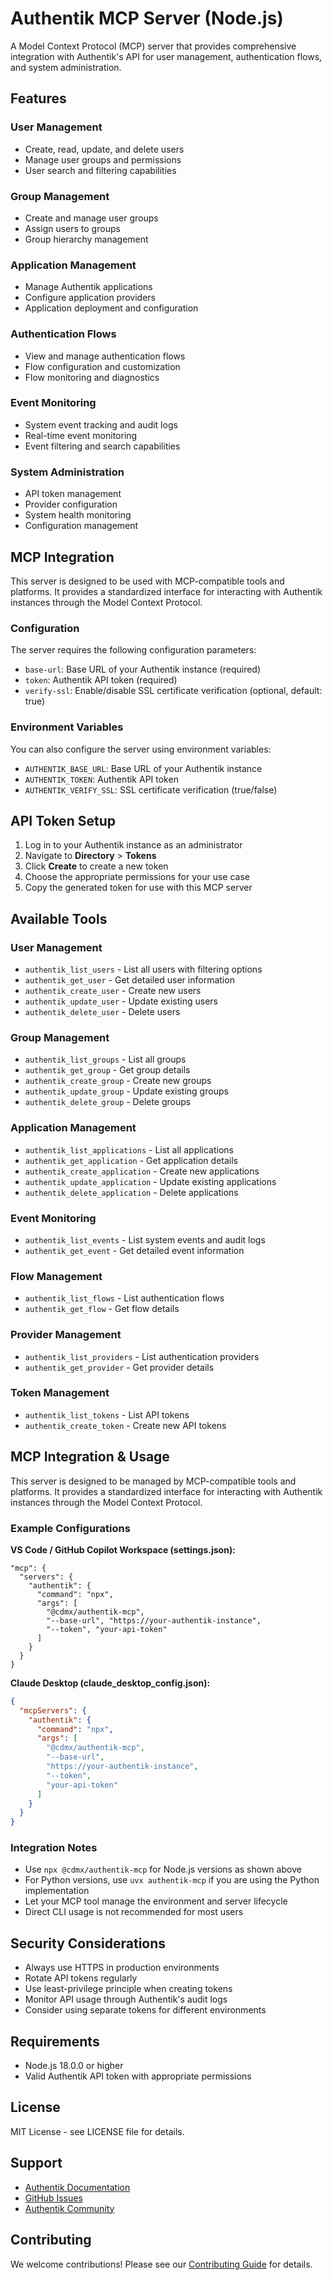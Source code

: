 # Authentik MCP Server (Node.js)

A Model Context Protocol (MCP) server that provides comprehensive integration with Authentik's API for user management, authentication flows, and system administration.

## Features

### User Management
- Create, read, update, and delete users
- Manage user groups and permissions
- User search and filtering capabilities

### Group Management
- Create and manage user groups
- Assign users to groups
- Group hierarchy management

### Application Management
- Manage Authentik applications
- Configure application providers
- Application deployment and configuration

### Authentication Flows
- View and manage authentication flows
- Flow configuration and customization
- Flow monitoring and diagnostics

### Event Monitoring
- System event tracking and audit logs
- Real-time event monitoring
- Event filtering and search capabilities

### System Administration
- API token management  
- Provider configuration
- System health monitoring
- Configuration management

## MCP Integration

This server is designed to be used with MCP-compatible tools and platforms. It provides a standardized interface for interacting with Authentik instances through the Model Context Protocol.

### Configuration

The server requires the following configuration parameters:
- `base-url`: Base URL of your Authentik instance (required)
- `token`: Authentik API token (required)
- `verify-ssl`: Enable/disable SSL certificate verification (optional, default: true)

### Environment Variables
You can also configure the server using environment variables:
- `AUTHENTIK_BASE_URL`: Base URL of your Authentik instance
- `AUTHENTIK_TOKEN`: Authentik API token
- `AUTHENTIK_VERIFY_SSL`: SSL certificate verification (true/false)

## API Token Setup

1. Log in to your Authentik instance as an administrator
2. Navigate to **Directory** > **Tokens**
3. Click **Create** to create a new token
4. Choose the appropriate permissions for your use case
5. Copy the generated token for use with this MCP server

## Available Tools

### User Management
- `authentik_list_users` - List all users with filtering options
- `authentik_get_user` - Get detailed user information
- `authentik_create_user` - Create new users
- `authentik_update_user` - Update existing users
- `authentik_delete_user` - Delete users

### Group Management
- `authentik_list_groups` - List all groups
- `authentik_get_group` - Get group details
- `authentik_create_group` - Create new groups
- `authentik_update_group` - Update existing groups
- `authentik_delete_group` - Delete groups

### Application Management
- `authentik_list_applications` - List all applications
- `authentik_get_application` - Get application details
- `authentik_create_application` - Create new applications
- `authentik_update_application` - Update existing applications
- `authentik_delete_application` - Delete applications

### Event Monitoring
- `authentik_list_events` - List system events and audit logs
- `authentik_get_event` - Get detailed event information

### Flow Management
- `authentik_list_flows` - List authentication flows
- `authentik_get_flow` - Get flow details

### Provider Management
- `authentik_list_providers` - List authentication providers
- `authentik_get_provider` - Get provider details

### Token Management
- `authentik_list_tokens` - List API tokens
- `authentik_create_token` - Create new API tokens

## MCP Integration & Usage

This server is designed to be managed by MCP-compatible tools and platforms. It provides a standardized interface for interacting with Authentik instances through the Model Context Protocol.

### Example Configurations

**VS Code / GitHub Copilot Workspace (settings.json):**
```jsonc
"mcp": {
  "servers": {
    "authentik": {
      "command": "npx",
      "args": [
        "@cdmx/authentik-mcp",
        "--base-url", "https://your-authentik-instance",
        "--token", "your-api-token"
      ]
    }
  }
}
```

**Claude Desktop (claude_desktop_config.json):**
```json
{
  "mcpServers": {
    "authentik": {
      "command": "npx",
      "args": [
        "@cdmx/authentik-mcp",
        "--base-url",
        "https://your-authentik-instance",
        "--token",
        "your-api-token"
      ]
    }
  }
}
```

### Integration Notes
- Use `npx @cdmx/authentik-mcp` for Node.js versions as shown above
- For Python versions, use `uvx authentik-mcp` if you are using the Python implementation
- Let your MCP tool manage the environment and server lifecycle
- Direct CLI usage is not recommended for most users

## Security Considerations

- Always use HTTPS in production environments
- Rotate API tokens regularly
- Use least-privilege principle when creating tokens
- Monitor API usage through Authentik's audit logs
- Consider using separate tokens for different environments

## Requirements

- Node.js 18.0.0 or higher
- Valid Authentik API token with appropriate permissions

## License

MIT License - see LICENSE file for details.

## Support

- [Authentik Documentation](https://docs.goauthentik.io/)
- [GitHub Issues](https://github.com/goauthentik/authentik-mcp/issues)
- [Authentik Community](https://github.com/goauthentik/authentik/discussions)

## Contributing

We welcome contributions! Please see our [Contributing Guide](CONTRIBUTING.md) for details.